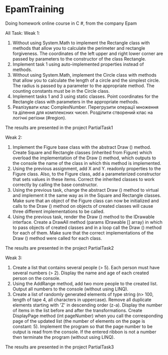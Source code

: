 # EpamTraining
Doing homework online course in C #, from the company Epam

All Task:
Weak 1:
1. Without using System.Math to implement the Rectangle class with methods that allow you to calculate the perimeter and rectangle forgiveness. The coordinates of the left upper and right lower corner are passed by parameters to the constructor of the class Rectangle.
2. Implement task 1 using auto-implemented properties instead of methods.
3. Without using System.Math, implement the Circle class with methods that allow you to calculate the length of a circle and the simplest circle. The radius is passed by a parameter to the appropriate method. The counting constants must be in the Circle class.
4. Implement tasks 1 and 3 using static classes. Point coordinates for the Rectangle class with parameters in the appropriate methods.
5. Реалізувати клас ComplexNumber. Перегрузити операції множення та ділення для комплексних чисел. Розділити створений клас на логічні регіони (#region).

The results are presented in the project PartialTask1

Weak 2:
1. Implement the Figure base class with the abstract Draw () method. Create Square and Rectangle classes (inherited from Figure) which overload the implementation of the Draw () method, which outputs to the console the name of the class in which this method is implemented.
2. Using the previous assignment, add X and Y. readonly properties to the Figure class. Also, to the Figure class, add a parameterized constructor that sets values in these items. Correct the inherited classes to work correctly by calling the base constructor.
3. Using the previous task, change the abstract Draw () method to virtual and implement it the same way as in the Square and Rectangle classes. Make sure that an object of the Figure class can now be initialized and calls to the Draw () method on objects of created classes will cause three different implementations to be called.
4. Using the previous task, render the Draw () method to the IDrawable interface. Create a DrawAll method (params IDrawable [] array) in which to pass objects of created classes and in a loop call the Draw () method for each of them. Make sure that the correct implementations of the Draw () method were called for each class.

The results are presented in the project PartialTask2

Weak 3:

1. Create a list that contains several people (> 5). Each person must have several numbers (> 2). Display the name and age of each created person on the console.
2. Using the AddRange method, add two more people to the created list. Output all numbers to the console (without using LINQ).
3. Create a list of randomly generated elements of type string (n> 100, length of tape 4, all characters in uppercase). Remove all duplicate elements starting with 'Z' in descending order (z-a). Display the number of items in the list before and after the transformations. Create DisplayPage method (int pageNumber) when you call the corresponding page of the updated list (the number of elements on the page is constant: 5). Implement the program so that the page number to be output is read from the console. If the entered ribbon is not a number then terminate the program (without using LINQ).

The results are presented in the project PartialTask3
